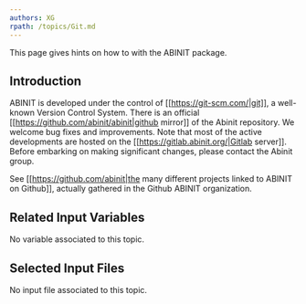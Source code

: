 ```yaml
---
authors: XG
rpath: /topics/Git.md
---
```

<!--
This file is automatically generated by mksite.py. All changes will be lost.
Change the input yaml files or the python code
-->

This page gives hints on how to  with the ABINIT package.

## Introduction

ABINIT is developed under the control of [[https://git-scm.com/|git]], a well-
known Version Control System. There is an official
[[https://github.com/abinit/abinit|github mirror]] of the Abinit repository.
We welcome bug fixes and improvements. Note that most of the active
developments are hosted on the [[https://gitlab.abinit.org/|Gitlab server]].
Before embarking on making significant changes, please contact the Abinit
group.

See [[https://github.com/abinit|the many different projects linked to ABINIT
on Github]], actually gathered in the Github ABINIT organization.



## Related Input Variables

No variable associated to this topic.

## Selected Input Files

No input file associated to this topic.

